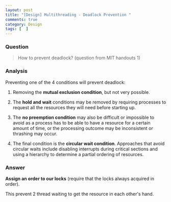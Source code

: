 ```yaml
---
layout: post
title: "[Design] Multithreading - Deadlock Prevention "
comments: true
category: Design
tags: [  ]
---
```


### Question

> How to prevent deadlock? (question from MIT handouts 1)

### Analysis

Preventing one of the 4 conditions will prevent deadlock: 

1. Removing the __mutual exclusion condition__, but not very possible. 

1. The __hold and wait__ conditions may be removed by requiring processes to request all the resources they will need before starting up. 

1. The __no preemption condition__ may also be difficult or impossible to avoid as a process has to be able to have a resource for a certain amount of time, or the processing outcome may be inconsistent or thrashing may occur. 

1. The final condition is the __circular wait condition__. Approaches that avoid circular waits include disabling interrupts during critical sections and using a hierarchy to determine a partial ordering of resources. 

### Answer

__Assign an order to our locks__ (require that the locks always acquired in order). 

This prevent 2 thread waiting to get the resource in each other's hand. 
